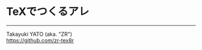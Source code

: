 TeXでつくるアレ
===============

--------------------
Takayuki YATO (aka. "ZR")  
https://github.com/zr-tex8r
